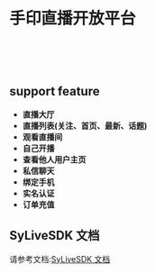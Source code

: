 # 手印直播开放平台

<br><br><br>

## support feature
* **直播大厅** 
* **直播列表(关注、首页、最新、话题)**
* **观看直播间**
* **自己开播**
* **查看他人用户主页**
* **私信聊天**
* **绑定手机**
* **实名认证**
* **订单充值** 

## SyLiveSDK 文档
请参考文档:[SyLiveSDK 文档](https://github.com/shouyintv/SyLiveSDK_iOS)  





